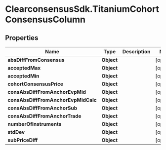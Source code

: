 # ClearconsensusSdk.TitaniumCohortConsensusColumn

## Properties

Name | Type | Description | Notes
------------ | ------------- | ------------- | -------------
**absDiffFromConsensus** | **Object** |  | [optional] 
**acceptedMax** | **Object** |  | [optional] 
**acceptedMin** | **Object** |  | [optional] 
**cohortConsensusPrice** | **Object** |  | [optional] 
**consAbsDiffFromAnchorEvpMid** | **Object** |  | [optional] 
**consAbsDiffFromAnchorEvpMidCalc** | **Object** |  | [optional] 
**consAbsDiffFromAnchorSub** | **Object** |  | [optional] 
**consAbsDiffFromAnchorTrade** | **Object** |  | [optional] 
**numberOfInstruments** | **Object** |  | [optional] 
**stdDev** | **Object** |  | [optional] 
**subPriceDiff** | **Object** |  | [optional] 


